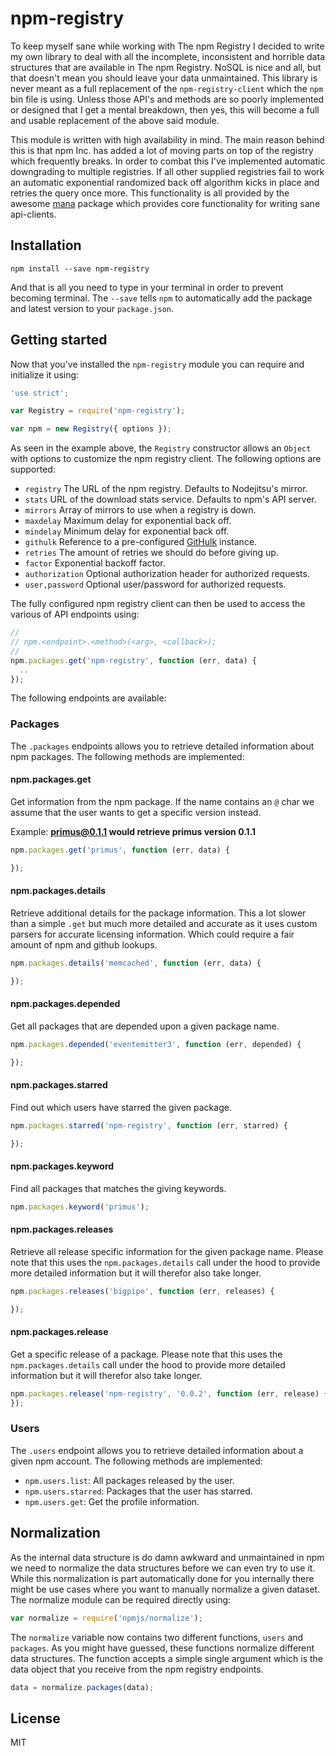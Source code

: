 # npm-registry

To keep myself sane while working with The npm Registry I decided to write my
own library to deal with all the incomplete, inconsistent and horrible data
structures that are available in The npm Registry. NoSQL is nice and all, but
that doesn't mean you should leave your data unmaintained. This library is never
meant as a full replacement of the `npm-registry-client` which the `npm` bin
file is using. Unless those API's and methods are so poorly implemented or
designed that I get a mental breakdown, then yes, this will become a full and
usable replacement of the above said module.

This module is written with high availability in mind. The main reason behind
this is that npm Inc. has added a lot of moving parts on top of the registry
which frequently breaks. In order to combat this I've implemented automatic
downgrading to multiple registries. If all other supplied registries fail to
work an automatic exponential randomized back off algorithm kicks in place and
retries the query once more. This functionality is all provided by the awesome
[mana] package which provides core functionality for writing sane api-clients.

## Installation

```
npm install --save npm-registry
```

And that is all you need to type in your terminal in order to prevent becoming
terminal. The `--save` tells `npm` to automatically add the package and latest
version to your `package.json`.

## Getting started

Now that you've installed the `npm-registry` module you can require and
initialize it using:

```js
'use strict';

var Registry = require('npm-registry');

var npm = new Registry({ options });
```

As seen in the example above, the `Registry` constructor allows an `Object` with
options to customize the npm registry client. The following options are supported:

- `registry` The URL of the npm registry. Defaults to Nodejitsu's mirror.
- `stats` URL of the download stats service. Defaults to npm's API server.
- `mirrors` Array of mirrors to use when a registry is down.
- `maxdelay` Maximum delay for exponential back off.
- `mindelay` Minimum delay for exponential back off.
- `githulk` Reference to a pre-configured [GitHulk] instance.
- `retries` The amount of retries we should do before giving up.
- `factor` Exponential backoff factor.
- `authorization` Optional authorization header for authorized requests.
- `user,password` Optional user/password for authorized requests.

The fully configured npm registry client can then be used to access the various
of API endpoints using:

```js
//
// npm.<endpoint>.<method>(<arg>, <callback>);
//
npm.packages.get('npm-registry', function (err, data) {
  ..
});
```

The following endpoints are available:

### Packages

The `.packages` endpoints allows you to retrieve detailed information about npm
packages. The following methods are implemented:

#### npm.packages.get

Get information from the npm package. If the name contains an `@` char we assume
that the user wants to get a specific version instead.

Example: **primus@0.1.1 would retrieve primus version 0.1.1**

```js
npm.packages.get('primus', function (err, data) {

});
```

#### npm.packages.details
 
Retrieve additional details for the package information. This a lot slower than
a simple `.get` but much more detailed and accurate as it uses custom parsers
for accurate licensing information. Which could require a fair amount of npm and
github lookups.

```js
npm.packages.details('memcached', function (err, data) {

});
```

#### npm.packages.depended

Get all packages that are depended upon a given package name.

```js
npm.packages.depended('eventemitter3', function (err, depended) {

});
```

#### npm.packages.starred

Find out which users have starred the given package.

```js
npm.packages.starred('npm-registry', function (err, starred) {

});
```

#### npm.packages.keyword
 
Find all packages that matches the giving keywords.

```js
npm.packages.keyword('primus');
```
 
#### npm.packages.releases

Retrieve all release specific information for the given package name. Please
note that this uses the `npm.packages.details` call under the hood to provide
more detailed information but it will therefor also take longer.

```js
npm.packages.releases('bigpipe', function (err, releases) {

});
```

#### npm.packages.release

Get a specific release of a package. Please note that this uses the
`npm.packages.details` call under the hood to provide more detailed information
but it will therefor also take longer.

```js
npm.packages.release('npm-registry', '0.0.2', function (err, release) {
});
```

### Users

The `.users` endpoint allows you to retrieve detailed information about a given
npm account. The following methods are implemented:


- `npm.users.list`: All packages released by the user.
- `npm.users.starred`: Packages that the user has starred.
- `npm.users.get`: Get the profile information.

## Normalization

As the internal data structure is do damn awkward and unmaintained in npm we
need to normalize the data structures before we can even try to use it. While
this normalization is part automatically done for you internally there might be
use cases where you want to manually normalize a given dataset. The normalize
module can be required directly using:

```js
var normalize = require('npmjs/normalize');
```

The `normalize` variable now contains two different functions, `users` and
`packages`. As you might have guessed, these functions normalize different data
structures. The function accepts a simple single argument which is the data
object that you receive from the npm registry endpoints.

```js
data = normalize.packages(data);
```

## License

MIT

[mana]: http://github.com/3rd-Eden/mana
[Githulk]: http://github.com/3rd-Eden/githulk
